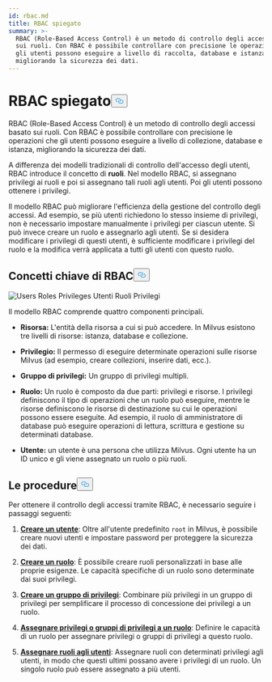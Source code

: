 ```yaml
---
id: rbac.md
title: RBAC spiegato
summary: >-
  RBAC (Role-Based Access Control) è un metodo di controllo degli accessi basato
  sui ruoli. Con RBAC è possibile controllare con precisione le operazioni che
  gli utenti possono eseguire a livello di raccolta, database e istanza,
  migliorando la sicurezza dei dati.
---
```

<h1 id="RBAC-Explained" class="common-anchor-header">RBAC spiegato<button data-href="#RBAC-Explained" class="anchor-icon" translate="no">
      <svg translate="no"
        aria-hidden="true"
        focusable="false"
        height="20"
        version="1.1"
        viewBox="0 0 16 16"
        width="16"
      >
        <path
          fill="#0092E4"
          fill-rule="evenodd"
          d="M4 9h1v1H4c-1.5 0-3-1.69-3-3.5S2.55 3 4 3h4c1.45 0 3 1.69 3 3.5 0 1.41-.91 2.72-2 3.25V8.59c.58-.45 1-1.27 1-2.09C10 5.22 8.98 4 8 4H4c-.98 0-2 1.22-2 2.5S3 9 4 9zm9-3h-1v1h1c1 0 2 1.22 2 2.5S13.98 12 13 12H9c-.98 0-2-1.22-2-2.5 0-.83.42-1.64 1-2.09V6.25c-1.09.53-2 1.84-2 3.25C6 11.31 7.55 13 9 13h4c1.45 0 3-1.69 3-3.5S14.5 6 13 6z"
        ></path>
      </svg>
    </button></h1><p>RBAC (Role-Based Access Control) è un metodo di controllo degli accessi basato sui ruoli. Con RBAC è possibile controllare con precisione le operazioni che gli utenti possono eseguire a livello di collezione, database e istanza, migliorando la sicurezza dei dati.</p>
<p>A differenza dei modelli tradizionali di controllo dell'accesso degli utenti, RBAC introduce il concetto di <strong>ruoli</strong>. Nel modello RBAC, si assegnano privilegi ai ruoli e poi si assegnano tali ruoli agli utenti. Poi gli utenti possono ottenere i privilegi.</p>
<p>Il modello RBAC può migliorare l'efficienza della gestione del controllo degli accessi. Ad esempio, se più utenti richiedono lo stesso insieme di privilegi, non è necessario impostare manualmente i privilegi per ciascun utente. Si può invece creare un ruolo e assegnarlo agli utenti. Se si desidera modificare i privilegi di questi utenti, è sufficiente modificare i privilegi del ruolo e la modifica verrà applicata a tutti gli utenti con questo ruolo.</p>
<h2 id="RBAC-key-concepts" class="common-anchor-header">Concetti chiave di RBAC<button data-href="#RBAC-key-concepts" class="anchor-icon" translate="no">
      <svg translate="no"
        aria-hidden="true"
        focusable="false"
        height="20"
        version="1.1"
        viewBox="0 0 16 16"
        width="16"
      >
        <path
          fill="#0092E4"
          fill-rule="evenodd"
          d="M4 9h1v1H4c-1.5 0-3-1.69-3-3.5S2.55 3 4 3h4c1.45 0 3 1.69 3 3.5 0 1.41-.91 2.72-2 3.25V8.59c.58-.45 1-1.27 1-2.09C10 5.22 8.98 4 8 4H4c-.98 0-2 1.22-2 2.5S3 9 4 9zm9-3h-1v1h1c1 0 2 1.22 2 2.5S13.98 12 13 12H9c-.98 0-2-1.22-2-2.5 0-.83.42-1.64 1-2.09V6.25c-1.09.53-2 1.84-2 3.25C6 11.31 7.55 13 9 13h4c1.45 0 3-1.69 3-3.5S14.5 6 13 6z"
        ></path>
      </svg>
    </button></h2><p>
  
   <span class="img-wrapper"> <img translate="no" src="/docs/v2.6.x/assets/users-roles-privileges.png" alt="Users Roles Privileges" class="doc-image" id="users-roles-privileges" />
   </span> <span class="img-wrapper"> <span>Utenti Ruoli Privilegi</span> </span></p>
<p>Il modello RBAC comprende quattro componenti principali.</p>
<ul>
<li><p><strong>Risorsa:</strong> L'entità della risorsa a cui si può accedere. In Milvus esistono tre livelli di risorse: istanza, database e collezione.</p></li>
<li><p><strong>Privilegio:</strong> Il permesso di eseguire determinate operazioni sulle risorse Milvus (ad esempio, creare collezioni, inserire dati, ecc.).</p></li>
<li><p><strong>Gruppo di privilegi:</strong> Un gruppo di privilegi multipli.</p></li>
<li><p><strong>Ruolo:</strong> Un ruolo è composto da due parti: privilegi e risorse. I privilegi definiscono il tipo di operazioni che un ruolo può eseguire, mentre le risorse definiscono le risorse di destinazione su cui le operazioni possono essere eseguite. Ad esempio, il ruolo di amministratore di database può eseguire operazioni di lettura, scrittura e gestione su determinati database.</p></li>
<li><p><strong>Utente:</strong> un utente è una persona che utilizza Milvus. Ogni utente ha un ID unico e gli viene assegnato un ruolo o più ruoli.</p></li>
</ul>
<h2 id="Procedures" class="common-anchor-header">Le procedure<button data-href="#Procedures" class="anchor-icon" translate="no">
      <svg translate="no"
        aria-hidden="true"
        focusable="false"
        height="20"
        version="1.1"
        viewBox="0 0 16 16"
        width="16"
      >
        <path
          fill="#0092E4"
          fill-rule="evenodd"
          d="M4 9h1v1H4c-1.5 0-3-1.69-3-3.5S2.55 3 4 3h4c1.45 0 3 1.69 3 3.5 0 1.41-.91 2.72-2 3.25V8.59c.58-.45 1-1.27 1-2.09C10 5.22 8.98 4 8 4H4c-.98 0-2 1.22-2 2.5S3 9 4 9zm9-3h-1v1h1c1 0 2 1.22 2 2.5S13.98 12 13 12H9c-.98 0-2-1.22-2-2.5 0-.83.42-1.64 1-2.09V6.25c-1.09.53-2 1.84-2 3.25C6 11.31 7.55 13 9 13h4c1.45 0 3-1.69 3-3.5S14.5 6 13 6z"
        ></path>
      </svg>
    </button></h2><p>Per ottenere il controllo degli accessi tramite RBAC, è necessario seguire i passaggi seguenti:</p>
<ol>
<li><p><strong><a href="/docs/it/users_and_roles.md#Create-a-user">Creare un utente</a></strong>: Oltre all'utente predefinito <code translate="no">root</code> in Milvus, è possibile creare nuovi utenti e impostare password per proteggere la sicurezza dei dati.</p></li>
<li><p><strong><a href="/docs/it/users_and_roles.md#Create-a-role">Creare un ruolo</a></strong>: È possibile creare ruoli personalizzati in base alle proprie esigenze. Le capacità specifiche di un ruolo sono determinate dai suoi privilegi.</p></li>
<li><p><strong><a href="/docs/it/privilege_group.md">Creare un gruppo di privilegi</a></strong>: Combinare più privilegi in un gruppo di privilegi per semplificare il processo di concessione dei privilegi a un ruolo.</p></li>
<li><p><strong><a href="/docs/it/grant_privileges.md">Assegnare privilegi o gruppi di privilegi a un ruolo</a></strong>: Definire le capacità di un ruolo per assegnare privilegi o gruppi di privilegi a questo ruolo.</p></li>
<li><p><strong><a href="/docs/it/grant_roles.md">Assegnare ruoli agli utenti</a></strong>: Assegnare ruoli con determinati privilegi agli utenti, in modo che questi ultimi possano avere i privilegi di un ruolo. Un singolo ruolo può essere assegnato a più utenti.</p></li>
</ol>
